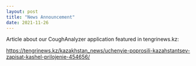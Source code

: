 ```yaml
---
layout: post
title: "News Announcement"
date: 2021-11-26
---
```


Article about our CoughAnalyzer application featured in tengrinews.kz:

https://tengrinews.kz/kazakhstan_news/uchenyie-poprosili-kazahstantsev-zapisat-kashel-prilojenie-454656/
